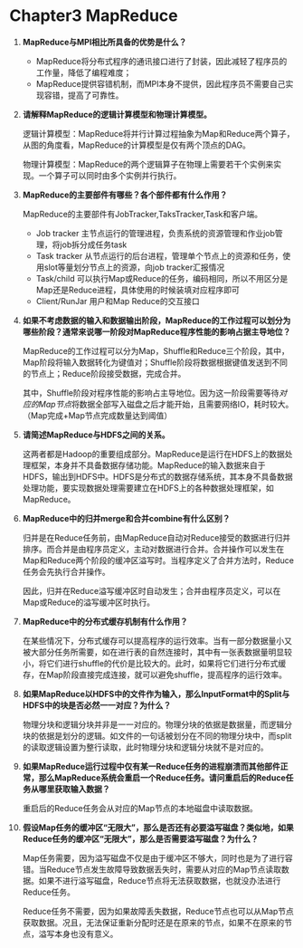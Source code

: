 # Chapter3 MapReduce

1. **MapReduce与MPI相比所具备的优势是什么？**

   - MapReduce将分布式程序的通讯接口进行了封装，因此减轻了程序员的工作量，降低了编程难度；
   - MapReduce提供容错机制，而MPI本身不提供，因此程序员不需要自己实现容错，提高了可靠性。

2. **请解释MapReduce的逻辑计算模型和物理计算模型。**

   逻辑计算模型：MapReduce将并行计算过程抽象为Map和Reduce两个算子，从图的角度看，MapReduce的计算模型是仅有两个顶点的DAG。

   物理计算模型：MapReduce的两个逻辑算子在物理上需要若干个实例来实现。一个算子可以同时由多个实例并行执行。

3. **MapReduce的主要部件有哪些？各个部件都有什么作用？**

   MapReduce的主要部件有JobTracker,TaksTracker,Task和客户端。

   - Job tracker 主节点运行的管理进程，负责系统的资源管理和作业job管理，将job拆分成任务task
   - Task tracker 从节点运行的后台进程，管理单个节点上的资源和任务，使用slot等量划分节点上的资源，向job tracker汇报情况
   - Task/child 可以执行Map或Reduce的任务，编码相同，所以不用区分是Map还是Reduce进程，具体使用的时候装填对应程序即可
   - Client/RunJar 用户和Map Reduce的交互接口

4. **如果不考虑数据的输入和数据输出阶段，MapReduce的工作过程可以划分为哪些阶段？通常来说哪一阶段对MapReduce程序性能的影响占据主导地位？**

   MapReduce的工作过程可以分为Map，Shuffle和Reduce三个阶段，其中，Map阶段将输入数据转化为键值对；Shuffle阶段将数据根据键值发送到不同的节点上；Reduce阶段接受数据，完成合并。

   其中，Shuffle阶段对程序性能的影响占主导地位。因为这一阶段需要等待*对应的Map节点*将数据全部写入磁盘之后才能开始，且需要网络IO，耗时较大。（Map完成+Map节点完成数量达到阈值）

5. **请简述MapReduce与HDFS之间的关系。**

   这两者都是Hadoop的重要组成部分。MapReduce是运行在HDFS上的数据处理框架，本身并不具备数据存储功能。MapReduce的输入数据来自于HDFS，输出到HDFS中。HDFS是分布式的数据存储系统，其本身不具备数据处理功能，要实现数据处理需要建立在HDFS上的各种数据处理框架，如MapReduce。

6. **MapReduce中的归并merge和合并combine有什么区别？**

   归并是在Reduce任务前，由MapReduce自动对Reduce接受的数据进行归并排序。而合并是由程序员定义，主动对数据进行合并。合并操作可以发生在Map和Reduce两个阶段的缓冲区溢写时。当程序定义了合并方法时，Reduce任务会先执行合并操作。

   因此，归并在Reduce溢写缓冲区时自动发生；合并由程序员定义，可以在Map或Reduce的溢写缓冲区时执行。

7. **MapReduce中的分布式缓存机制有什么作用？**

   在某些情况下，分布式缓存可以提高程序的运行效率。当有一部分数据量小又被大部分任务所需要，如在进行表的自然连接时，其中有一张表数据量明显较小，将它们进行shuffle的代价是比较大的。此时，如果将它们进行分布式缓存，在Map阶段直接完成连接，就可以避免shuffle，提高程序的运行效率。

8. **如果MapReduce以HDFS中的文件作为输入，那么InputFormat中的Split与HDFS中的块是否必然一一对应？为什么？**

   物理分块和逻辑分块并非是一一对应的。物理分块的依据是数据量，而逻辑分块的依据是划分的逻辑。如文件的一句话被划分在不同的物理分块中，而split的读取逻辑设置为整行读取，此时物理分块和逻辑分块就不是对应的。

9. **如果MapReduce运行过程中仅有某一Reduce任务的进程崩溃而其他部件正常，那么MapReduce系统会重启一个Reduce任务。请问重启后的Reduce任务从哪里获取输入数据？**

   重启后的Reduce任务会从对应的Map节点的本地磁盘中读取数据。

10. **假设Map任务的缓冲区“无限大”，那么是否还有必要溢写磁盘？类似地，如果Reduce任务的缓冲区“无限大”，那么是否需要溢写磁盘？为什么？**

    Map任务需要，因为溢写磁盘不仅是由于缓冲区不够大，同时也是为了进行容错。当Reduce节点发生故障导致数据丢失时，需要从对应的Map节点读取数据。如果不进行溢写磁盘，Reduce节点将无法获取数据，也就没办法进行Reduce任务。

    Reduce任务不需要，因为如果故障丢失数据，Reduce节点也可以从Map节点获取数据。况且，无法保证重新分配时还是在原来的节点，如果不在原来的节点，溢写本身也没有意义。

